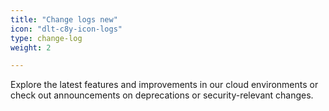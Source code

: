 ```yaml
---
title: "Change logs new"
icon: "dlt-c8y-icon-logs"
type: change-log
weight: 2

---
```


Explore the latest features and improvements in our cloud environments or check out announcements on deprecations or security-relevant changes.
